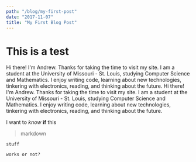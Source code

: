 ```yaml
---
path: "/blog/my-first-post"
date: "2017-11-07"
title: "My First Blog Post"
---
```


# This is a test

Hi there! I'm Andrew. Thanks for taking the time to visit my site. I
am a student at the University of Missouri - St. Louis, studying
Computer Science and Mathematics. I enjoy writing code, learning about
new technologies, tinkering with electronics, reading, and thinking
about the future. Hi there! I'm Andrew. Thanks for taking the time to visit my site. I
am a student at the University of Missouri - St. Louis, studying
Computer Science and Mathematics. I enjoy writing code, learning about
new technologies, tinkering with electronics, reading, and thinking
about the future.

I want to _know_ **if** this

> markdown

`stuff`

```
works or not?
```
